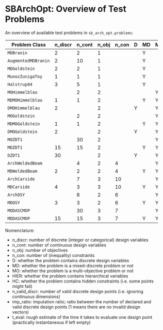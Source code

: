 # SBArchOpt: Overview of Test Problems

An overview of available test problems in `sb_arch_opt.problems`:

| Problem Class       | n_discr | n_cont | n_obj | n_con | D   | MD  | MO  | HIER | HC  | n_valid_discr | imp_ratio | t_eval |
|---------------------|---------|--------|-------|-------|-----|-----|-----|------|-----|---------------|-----------|--------|
| `MDBranin`          | 2       | 2      | 1     |       |     | Y   |     |      |     | 4             |           |        |
| `AugmentedMDBranin` | 2       | 10     | 1     |       |     | Y   |     |      |     | 4             |           |        |
| `MDGoldstein`       | 2       | 2      | 1     |       |     | Y   |     |      |     | 9             |           |        |
| `MunozZunigaToy`    | 1       | 1      | 1     |       |     | Y   |     |      |     | 10            |           |        |
| `Halstrup04`        | 3       | 5      | 1     |       |     | Y   |     |      |     | 12            |           |        |
| `MOHimmelblau`      |         | 2      | 2     |       |     |     | Y   |      |     |               |           |        |
| `MDMOHimmelblau`    | 1       | 1      | 2     |       |     | Y   | Y   |      |     | 10            |           |        |
| `DMOHimmelblau`     | 2       |        | 2     |       | Y   |     | Y   |      |     | 100           |           |        |
| `MOGoldstein`       |         | 2      | 2     |       |     |     | Y   |      |     |               |           |        |
| `MDMOGoldstein`     | 1       | 1      | 2     |       |     | Y   | Y   |      |     | 10            |           |        |
| `DMOGoldstein`      | 2       |        | 2     |       | Y   |     | Y   |      |     | 100           |           |        |
| `MOZDT1`            |         | 30     | 2     |       |     |     | Y   |      |     |               |           |        |
| `MDZDT1`            | 15      | 15     | 2     |       |     | Y   | Y   |      |     | ~30.5e9       |           |        |
| `DZDT1`             | 30      |        | 2     |       | Y   |     | Y   |      |     | ~931e18       |           |        |
| `ArchWeldedBeam`    |         | 4      | 2     | 4     |     |     | Y   |      |     |               |           |        |
| `MDWeldedBeam`      | 2       | 2      | 2     | 4     |     | Y   | Y   |      |     | 100           |           |        |
| `ArchCarside`       |         | 7      | 3     | 10    |     |     | Y   |      |     |               |           |        |
| `MDCarside`         | 4       | 3      | 3     | 10    |     | Y   | Y   |      |     | 100000        |           |        |
| `ArchOSY`           |         | 6      | 2     | 6     |     |     | Y   |      |     |               |           |        |
| `MDOSY`             | 3       | 3      | 2     | 6     |     | Y   | Y   |      |     | 1000          |           |        |
| `MODASCMOP`         |         | 30     | 3     | 7     |     |     | Y   |      |     |               |           |        |
| `MDDASCMOP`         | 15      | 15     | 3     | 7     |     | Y   | Y   |      |     | ~14.3e6       |           |        |

Nomenclature:
- n_discr: number of discrete (integer or categorical) design variables
- n_cont: number of continuous design variables
- n_obj: number of objectives
- n_con: number of (inequality) constraints
- D: whether the problem contains discrete design variables
- MD: whether the problem is a mixed-discrete problem or not
- MO: whether the problem is a multi-objective problem or not
- HIER: whether the problem contains hierarchical variables
- HC: whether the problem contains hidden constraints (i.e. some points might fail)
- n_valid_discr: number of valid discrete design points (i.e. ignoring continuous dimensions)
- imp_ratio: imputation ratio; ratio between the number of declared and valid discrete design points (1 means there are
  no invalid design vectors)
- t_eval: rough estimate of the time it takes to evaluate one design point (practically instantaneous if left empty)
